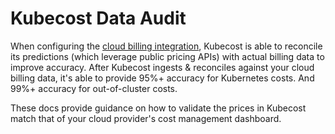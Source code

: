 # Kubecost Data Audit

When configuring the [cloud billing integration](/cloud-integration.md), Kubecost is able to reconcile its predictions (which leverage public pricing APIs) with actual billing data to improve accuracy. After Kubecost ingests & reconciles against your cloud billing data, it's able to provide 95%+ accuracy for Kubernetes costs. And 99%+ accuracy for out-of-cluster costs.

These docs provide guidance on how to validate the prices in Kubecost match that of your cloud provider's cost management dashboard.
